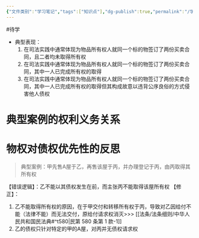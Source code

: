 ```yaml
---
{"文件类别":"学习笔记","tags":["知识点"],"dg-publish":true,"permalink":"/学习笔记studyup/知识点cheese/一物二卖/","dgPassFrontmatter":true,"created":"2024-10-04T22:04:17.126+08:00","updated":"2024-10-10T08:27:28.586+08:00"}
---
```


#待学
- 典型表现：
	1. 在司法实践中通常体现为物品所有权人就同一个标的物签订了两份买卖合同，且二者均未取得所有权
	2. 在司法实践中通常体现为物品所有权人就同一个标的物签订了两份买卖合同，其中一人已完成所有权的取得
	3. 在司法实践中通常体现为物品所有权人就同一个标的物签订了两份买卖合同，其中一人已完成所有权的取得但其构成故意以违背公序良俗的方式侵害他人债权
# 典型案例的权利义务关系

# 物权对债权优先性的反思
>典型案例：甲先售A屋于乙，再售该屋于丙，并办理登记于丙，由丙取得其所有权

【错误逻辑】：乙不能以其债权发生在前，而主张丙不能取得该屋所有权
【修正】：
1. 乙不能取得所有权的原因，在于甲交付和转移所有权于丙，导致对乙因给付不能（法律不能）而无法交付，原给付请求权消灭>>> [[法条/法条细则/中华人民共和国民法典#^t580\|民第 580 条第 1 款-1]]
2. 乙的债权只针对特定的甲的A屋，对丙并无债权请求权
